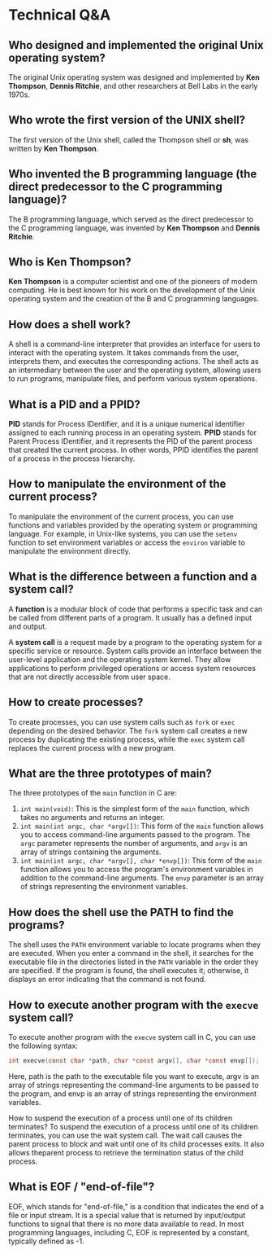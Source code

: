 # Technical Q&A

## Who designed and implemented the original Unix operating system?
The original Unix operating system was designed and implemented by **Ken Thompson**, **Dennis Ritchie**, and other researchers at Bell Labs in the early 1970s.

## Who wrote the first version of the UNIX shell?
The first version of the Unix shell, called the Thompson shell or **sh**, was written by **Ken Thompson**.

## Who invented the B programming language (the direct predecessor to the C programming language)?
The B programming language, which served as the direct predecessor to the C programming language, was invented by **Ken Thompson** and **Dennis Ritchie**.

## Who is Ken Thompson?
**Ken Thompson** is a computer scientist and one of the pioneers of modern computing. He is best known for his work on the development of the Unix operating system and the creation of the B and C programming languages.

## How does a shell work?
A shell is a command-line interpreter that provides an interface for users to interact with the operating system. It takes commands from the user, interprets them, and executes the corresponding actions. The shell acts as an intermediary between the user and the operating system, allowing users to run programs, manipulate files, and perform various system operations.

## What is a PID and a PPID?
**PID** stands for Process IDentifier, and it is a unique numerical identifier assigned to each running process in an operating system. **PPID** stands for Parent Process IDentifier, and it represents the PID of the parent process that created the current process. In other words, PPID identifies the parent of a process in the process hierarchy.

## How to manipulate the environment of the current process?
To manipulate the environment of the current process, you can use functions and variables provided by the operating system or programming language. For example, in Unix-like systems, you can use the `setenv` function to set environment variables or access the `environ` variable to manipulate the environment directly.

## What is the difference between a function and a system call?
A **function** is a modular block of code that performs a specific task and can be called from different parts of a program. It usually has a defined input and output.

A **system call** is a request made by a program to the operating system for a specific service or resource. System calls provide an interface between the user-level application and the operating system kernel. They allow applications to perform privileged operations or access system resources that are not directly accessible from user space.

## How to create processes?
To create processes, you can use system calls such as `fork` or `exec` depending on the desired behavior. The `fork` system call creates a new process by duplicating the existing process, while the `exec` system call replaces the current process with a new program.

## What are the three prototypes of main?
The three prototypes of the `main` function in C are:

1. `int main(void)`: This is the simplest form of the `main` function, which takes no arguments and returns an integer.
2. `int main(int argc, char *argv[])`: This form of the `main` function allows you to access command-line arguments passed to the program. The `argc` parameter represents the number of arguments, and `argv` is an array of strings containing the arguments.
3. `int main(int argc, char *argv[], char *envp[])`: This form of the `main` function allows you to access the program's environment variables in addition to the command-line arguments. The `envp` parameter is an array of strings representing the environment variables.

## How does the shell use the PATH to find the programs?
The shell uses the `PATH` environment variable to locate programs when they are executed. When you enter a command in the shell, it searches for the executable file in the directories listed in the `PATH` variable in the order they are specified. If the program is found, the shell executes it; otherwise, it displays an error indicating that the command is not found.

## How to execute another program with the `execve` system call?
To execute another program with the `execve` system call in C, you can use the following syntax:

```c
int execve(const char *path, char *const argv[], char *const envp[]);
```
Here, path is the path to the executable file you want to execute, argv is an array of strings representing the command-line arguments to be passed to the program, and envp is an array of strings representing the environment variables.

How to suspend the execution of a process until one of its children terminates?
To suspend the execution of a process until one of its children terminates, you can use the wait system call. The wait call causes the parent process to block and wait until one of its child processes exits. It also allows theparent process to retrieve the termination status of the child process.

## What is EOF / "end-of-file"?
EOF, which stands for "end-of-file," is a condition that indicates the end of a file or input stream. It is a special value that is returned by input/output functions to signal that there is no more data available to read. In most programming languages, including C, EOF is represented by a constant, typically defined as -1.
